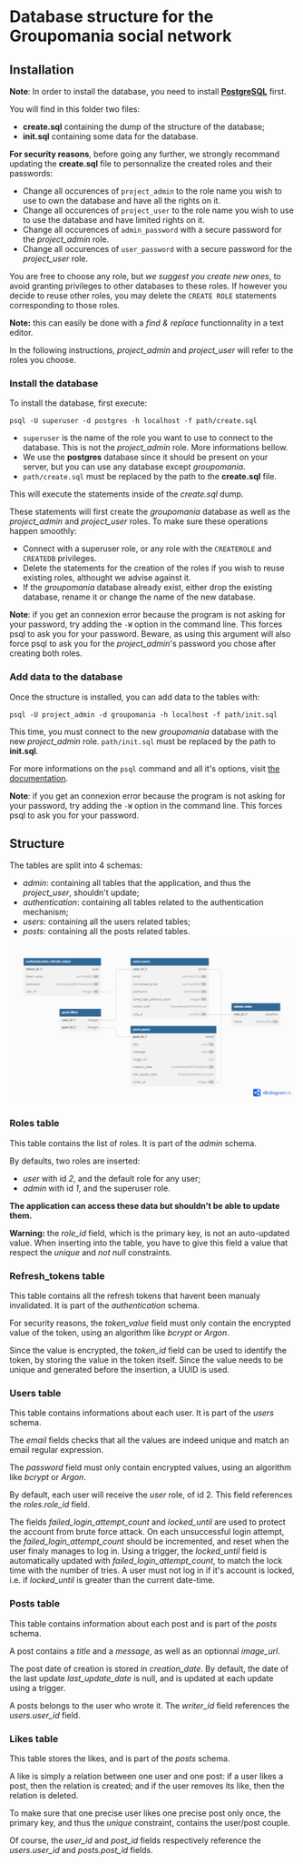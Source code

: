 # Database structure for the Groupomania social network

## Installation

**Note**: In order to install the database, you need to install **[PostgreSQL](https://www.postgresql.org/)** first.

You will find in this folder two files:

-   **create.sql** containing the dump of the structure of the database;
-   **init.sql** containing some data for the database.

**For security reasons**, before going any further, we strongly recommand updating the **create.sql** file to personnalize the created roles and their passwords:

-   Change all occurences of `project_admin` to the role name you wish to use to own the database and have all the rights on it.
-   Change all occurences of `project_user` to the role name you wish to use to use the database and have limited rights on it.
-   Change all occurences of `admin_password` with a secure password for the _project_admin_ role.
-   Change all occurences of `user_password` with a secure password for the _project_user_ role.

You are free to choose any role, but _we suggest you create new ones_, to avoid granting privileges to other databases to these roles. If however you decide to reuse other roles, you may delete the `CREATE ROLE` statements corresponding to those roles.

**Note:** this can easily be done with a _find & replace_ functionnality in a text editor.

In the following instructions, _project_admin_ and _project_user_ will refer to the roles you choose.

### Install the database

To install the database, first execute:

```
psql -U superuser -d postgres -h localhost -f path/create.sql
```

-   `superuser` is the name of the role you want to use to connect to the database. This is not the _project_admin_ role. More informations bellow.
-   We use the **postgres** database since it should be present on your server, but you can use any database except _groupomania_.
-   `path/create.sql` must be replaced by the path to the **create.sql** file.

This will execute the statements inside of the _create.sql_ dump.

These statements will first create the _groupomania_ database as well as the _project_admin_ and _project_user_ roles. To make sure these operations happen smoothly:

-   Connect with a superuser role, or any role with the `CREATEROLE` and `CREATEDB` privileges.
-   Delete the statements for the creation of the roles if you wish to reuse existing roles, althought we advise against it.
-   If the _groupomania_ database already exist, either drop the existing database, rename it or change the name of the new database.

**Note**: if you get an connexion error because the program is not asking for your password, try adding the `-W` option in the command line. This forces psql to ask you for your password. Beware, as using this argument will also force psql to ask you for the *project_admin*'s password you chose after creating both roles.

### Add data to the database

Once the structure is installed, you can add data to the tables with:

```
psql -U project_admin -d groupomania -h localhost -f path/init.sql
```

This time, you must connect to the new _groupomania_ database with the new _project_admin_ role. `path/init.sql` must be replaced by the path to **init.sql**.

For more informations on the `psql` command and all it's options, visit [the documentation](https://docs.postgresql.fr/10/app-psql.html).

**Note**: if you get an connexion error because the program is not asking for your password, try adding the `-W` option in the command line. This forces psql to ask you for your password.

## Structure

The tables are split into 4 schemas:

-   _admin_: containing all tables that the application, and thus the _project_user_, shouldn't update;
-   _authentication_: containing all tables related to the authentication mechanism;
-   _users_: containing all the users related tables;
-   _posts_: containing all the posts related tables.

![](./db_schame.png)

### Roles table

This table contains the list of roles. It is part of the _admin_ schema.

By defaults, two roles are inserted:

-   _user_ with id _2_, and the default role for any user;
-   _admin_ with id _1_, and the superuser role.

**The application can access these data but shouldn't be able to update them.**

**Warning:** the _role_id_ field, which is the primary key, is not an auto-updated value. When inserting into the table, you have to give this field a value that respect the _unique_ and _not null_ constraints.

### Refresh_tokens table

This table contains all the refresh tokens that havent been manualy invalidated. It is part of the _authentication_ schema.

For security reasons, the _token_value_ field must only contain the encrypted value of the token, using an algorithm like _bcrypt_ or _Argon_.

Since the value is encrypted, the _token_id_ field can be used to identify the token, by storing the value in the token itself. Since the value needs to be unique and generated before the insertion, a UUID is used.

### Users table

This table contains informations about each user. It is part of the _users_ schema.

The _email_ fields checks that all the values are indeed unique and match an email regular expression.

The _password_ field must only contain encrypted values, using an algorithm like _bcrypt_ or _Argon_.

By default, each user will receive the _user_ role, of id 2. This field references the _roles.role_id_ field.

The fields _failed_login_attempt_count_ and _locked_until_ are used to protect the account from brute force attack. On each unsuccessful login attempt, the _failed_login_attempt_count_ should be incremented, and reset when the user finaly manages to log in. Using a trigger, the _locked_until_ field is automatically updated with _failed_login_attempt_count_, to match the lock time with the number of tries. A user must not log in if it's account is locked, i.e. if _locked_until_ is greater than the current date-time.

### Posts table

This table contains information about each post and is part of the _posts_ schema.

A post contains a _title_ and a _message_, as well as an optionnal _image_url_.

The post date of creation is stored in _creation_date_. By default, the date of the last update _last_update_date_ is null, and is updated at each update using a trigger.

A posts belongs to the user who wrote it. The _writer_id_ field references the _users.user_id_ field.

### Likes table

This table stores the likes, and is part of the _posts_ schema.

A like is simply a relation between one user and one post: if a user likes a post, then the relation is created; and if the user removes its like, then the relation is deleted.

To make sure that one precise user likes one precise post only once, the primary key, and thus the _unique_ constraint, contains the user/post couple.

Of course, the _user_id_ and _post_id_ fields respectively reference the _users.user_id_ and _posts.post_id_ fields.
